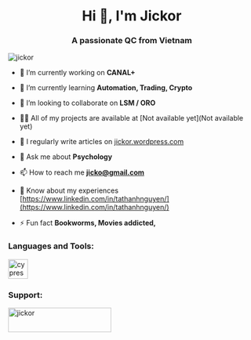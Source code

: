 <h1 align="center">Hi 👋, I'm Jickor</h1>
<h3 align="center">A passionate QC from Vietnam</h3>

<p align="left"> <img src="https://komarev.com/ghpvc/?username=jickor&label=Profile%20views&color=0e75b6&style=flat" alt="jickor" /> </p>

- 🔭 I’m currently working on **CANAL+**

- 🌱 I’m currently learning **Automation, Trading, Crypto**

- 👯 I’m looking to collaborate on **LSM / ORO**

- 👨‍💻 All of my projects are available at [Not available yet](Not available yet)

- 📝 I regularly write articles on [jickor.wordpress.com](jickor.wordpress.com)

- 💬 Ask me about **Psychology**

- 📫 How to reach me **jicko@gmail.com**

- 📄 Know about my experiences [https://www.linkedin.com/in/tathanhnguyen/](https://www.linkedin.com/in/tathanhnguyen/)

- ⚡ Fun fact **Bookworms, Movies addicted,**


<h3 align="left">Languages and Tools:</h3>
<p align="left"> <a href="https://www.cypress.io" target="_blank"> <img src="https://raw.githubusercontent.com/simple-icons/simple-icons/6e46ec1fc23b60c8fd0d2f2ff46db82e16dbd75f/icons/cypress.svg" alt="cypress" width="40" height="40"/> </a> </p>

<h3 align="left">Support:</h3>
<p><a href="https://www.buymeacoffee.com/jickor"> <img align="left" src="https://cdn.buymeacoffee.com/buttons/v2/default-yellow.png" height="50" width="210" alt="jickor" /></a></p><br><br>
